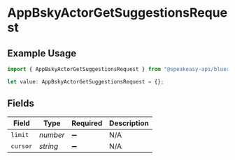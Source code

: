 # AppBskyActorGetSuggestionsRequest

## Example Usage

```typescript
import { AppBskyActorGetSuggestionsRequest } from "@speakeasy-api/bluesky/models/operations";

let value: AppBskyActorGetSuggestionsRequest = {};
```

## Fields

| Field              | Type               | Required           | Description        |
| ------------------ | ------------------ | ------------------ | ------------------ |
| `limit`            | *number*           | :heavy_minus_sign: | N/A                |
| `cursor`           | *string*           | :heavy_minus_sign: | N/A                |